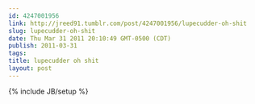```yaml
---
id: 4247001956
link: http://jreed91.tumblr.com/post/4247001956/lupecudder-oh-shit
slug: lupecudder-oh-shit
date: Thu Mar 31 2011 20:10:49 GMT-0500 (CDT)
publish: 2011-03-31
tags: 
title: lupecudder oh shit
layout: post
---
```


{% include JB/setup %}


